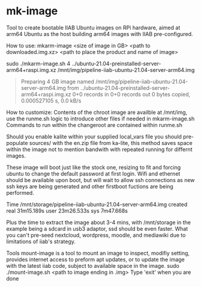 # mk-image
Tool to create bootable IIAB Ubuntu images on RPi hardware, aimed at arm64 Ubuntu as the host building arm64 images with IIAB pre-configured.

How to use:
mkarm-image \<size of image in GB> \<path to downloaded.img.xz> \<path to place the product and name of image>

sudo ./mkarm-image.sh 4 ../ubuntu-21.04-preinstalled-server-arm64+raspi.img.xz /mnt/img/pipeline-iiab-ubuntu-21.04-server-arm64.img

>Preparing 4 GB image named /mnt/img/pipeline-iiab-ubuntu-21.04-server-arm64.img from ../ubuntu-21.04-preinstalled-server-arm64+raspi.img.xz
0+0 records in
0+0 records out
0 bytes copied, 0.000527105 s, 0.0 kB/s

How to customize:
Contents of the chroot image are availble at /mnt/img, use the runme.sh logic to introduce other files if needed in mkarm-image.sh 
Commands to run within the changeroot are contained within runme.sh

Should you enable kalite within your supplied local_vars file you should pre-populate sources/ with the en.zip file from ka-lite, this method saves space within the image not to mention bandwith with repeated running for differnt images.

These image will boot just like the stock one, resizing to fit and forcing ubuntu to change the default password at first login. Wifi and ethernet should be available upon boot, but will wait to allow ssh connections as new ssh keys are being generated and other firstboot fuctions are being performed.

Time
/mnt/storage/pipeline-iiab-ubuntu-21.04-server-arm64.img created
real	31m15.189s
user	23m26.533s
sys	7m47.668s

Plus the time to extract the image about 3-4 mins, with /mnt/storage in the example being a sdcard in usb3 adaptor, ssd should be even faster.
What you can't pre-seed nextcloud, wordpress, moodle, and mediawiki due to limitations of iiab's strategy.

Tools
mount-image is a tool to mount an image to inspect, modifiy setting, provides internet access to preform apt updates, or to update the image with the latest iiab code, subject to available space in the image.
sudo ./mount-image.sh \<path to image ending in .img>
Type 'exit' when you are done
